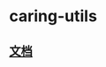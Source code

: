 <!--
 * @Author: Wanko
 * @Date: 2024-01-09 14:59:13
 * @LastEditors: Wanko
 * @LastEditTime: 2024-05-29 16:49:39
 * @Description: 
-->
# caring-utils
## [文档](https://caring-ui.github.io/caring-ui-docs/module/caring-utils.html)
